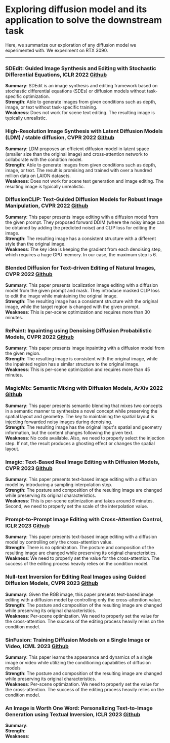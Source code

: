 # Exploring diffusion model and its application to solve the downstream task
Here, we summarize our exploration of any diffusion model we experimented with. We experiment on RTX 3090. 

---

### SDEdit: Guided Image Synthesis and Editing with Stochastic Differential Equations, ICLR 2022 [Github](https://sde-image-editing.github.io/)
**Summary**: SDEdit is an image synthesis and editing framework based on stochastic differential equations (SDEs) or diffusion models without task-specific optimization. \
**Strength**: Able to generate images from given conditions such as depth, image, or text without task-specific training. \
**Weakness**:  Does not work for scene text editing. The resulting image is typically unrealistic. 

### High-Resolution Image Synthesis with Latent Diffusion Models (LDM) / stable diffusion, CVPR 2022 [Github](https://github.com/CompVis/latent-diffusion)
**Summary**: LDM proposes an efficient diffusion model in latent space (smaller size than the original image) and cross-attention network to collaborate with the condition model.\
**Strength**: Able to generate images from given conditions such as depth, image, or text. The result is promising and trained with over a hundred million data on LAION datasets. \
**Weakness**:  Does not work for scene text generation and image editing. The resulting image is typically unrealistic. 

### DiffusionCLIP: Text-Guided Diffusion Models for Robust Image Manipulation, CVPR 2022 [Github](https://github.com/gwang-kim/DiffusionCLIP)
**Summary**: This paper presents image editing with a diffusion model from the given prompt. They proposed forward DDIM (where the noisy image can be obtained by adding the predicted noise) and CLIP loss for editing the image.\
**Strength**: The resulting image has a consistent structure with a different style than the original image. \
**Weakness**: The key idea is keeping the gradient from each denoising step, which requires a huge GPU memory. In our case, the maximum step is 6. 

### Blended Diffusion for Text-driven Editing of Natural Images, CVPR 2022 [Github](https://github.com/omriav/blended-diffusion)
**Summary**: This paper presents localization image editing with a diffusion model from the given prompt and mask. They introduce masked CLIP loss to edit the image while maintaining the original image.\
**Strength**: The resulting image has a consistent structure with the original image, while the target region is changed with the given prompt. \
**Weakness**: This is per-scene optimization and requires more than 30 minutes.  

### RePaint: Inpainting using Denoising Diffusion Probabilistic Models, CVPR 2022 [Github](https://github.com/andreas128/RePaint)
**Summary**: This paper presents image inpainting with a diffusion model from the given region.\
**Strength**: The resulting image is consistent with the original image, while the inpainted region has a similar structure to the original image. \
**Weakness**: This is per-scene optimization and requires more than 45 minutes.  

### MagicMix: Semantic Mixing with Diffusion Models, ArXiv 2022 [Github](https://magicmix.github.io/)
**Summary**: This paper presents semantic blending that mixes two concepts in a semantic manner to synthesize a novel concept while preserving the spatial layout and geometry. The key to maintaining the spatial layout is injecting forwarded noisy images during denoising. \
**Strength**: The resulting image has the original input's spatial and geometry information, but the content changes following the given text. \
**Weakness**: No code available. Also, we need to properly select the injection step. If not, the result produces a ghosting effect or changes the spatial layout.

### Imagic: Text-Based Real Image Editing with Diffusion Models, CVPR 2023 [Github](https://imagic-editing.github.io/)
**Summary**: This paper presents text-based image editing with a diffusion model by introducing a sampling interpolation step. \
**Strength**: The posture and composition of the resulting image are changed while preserving its original characteristics. \
**Weakness**: This is per-scene optimization and takes around 8 minutes. Second, we need to properly set the scale of the interpolation value. 

### Prompt-to-Prompt Image Editing with Cross-Attention Control, ICLR 2023 [Github](https://prompt-to-prompt.github.io/)
**Summary**: This paper presents text-based image editing with a diffusion model by controlling only the cross-attention value.  \
**Strength**: There is no optimization. The posture and composition of the resulting image are changed while preserving its original characteristics. \
**Weakness**: We need to properly set the value for the cross-attention. The success of the editing process heavily relies on the condition model. 

### Null-text Inversion for Editing Real Images using Guided Diffusion Models, CVPR 2023 [Github](https://null-text-inversion.github.io/)
**Summary**: Given the RGB image, this paper presents text-based image editing with a diffusion model by controlling only the cross-attention value. \
**Strength**: The posture and composition of the resulting image are changed while preserving its original characteristics. \
**Weakness**: Per-scene optimization. We need to properly set the value for the cross-attention. The success of the editing process heavily relies on the condition model. 

### SinFusion: Training Diffusion Models on a Single Image or Video, ICML 2023 [Github](https://yaniv.nikankin.com/sinfusion/)
**Summary**: This paper learns the appearance and dynamics of a single image or video while utilizing the conditioning capabilities of diffusion models \
**Strength**: The posture and composition of the resulting image are changed while preserving its original characteristics. \
**Weakness**: Per-scene optimization. We need to properly set the value for the cross-attention. The success of the editing process heavily relies on the condition model. 

### An Image is Worth One Word: Personalizing Text-to-Image Generation using Textual Inversion, ICLR 2023 [Github](https://textual-inversion.github.io/)
**Summary**:  \
**Strength**: \
**Weakness**:  

